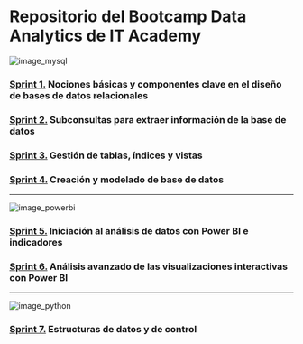 # Repositorio del Bootcamp Data Analytics de IT Academy

![image_mysql](https://github.com/natalyamn/DataAnalytics_ITAcademy/assets/161460223/5bfc48f6-31f3-46e0-99f7-5707b9dcc356)

### [Sprint 1.](https://github.com/natalyamn/DataAnalytics_ITAcademy/tree/main/01.%20Sprint%201%20SQL) Nociones básicas y componentes clave en el diseño de bases de datos relacionales

### [Sprint 2.](https://github.com/natalyamn/DataAnalytics_ITAcademy/tree/main/02.%20Sprint%202%20SQL) Subconsultas para extraer información de la base de datos

### [Sprint 3.](https://github.com/natalyamn/DataAnalytics_ITAcademy/tree/main/03.%20Sprint%203%20SQL) Gestión de tablas, índices y vistas 

### [Sprint 4.](https://github.com/natalyamn/DataAnalytics_ITAcademy/tree/main/04.%20Sprint%204%20SQL) Creación y modelado de base de datos
------------------------------------------------------------------------------------------------------------------------------------------------------------------------------------

![image_powerbi](https://github.com/natalyamn/DataAnalytics_ITAcademy/assets/161460223/dbd77f48-2f6d-497f-8c85-cb0b2b93f5fc)

### [Sprint 5.](https://github.com/natalyamn/DataAnalytics_ITAcademy/tree/main/05.%20Sprint%205%20PowerBI) Iniciación al análisis de datos con Power BI e indicadores

### [Sprint 6.](https://github.com/natalyamn/DataAnalytics_ITAcademy/tree/main/06.%20Sprint%206%20PowerBI) Análisis avanzado de las visualizaciones interactivas con Power BI
------------------------------------------------------------------------------------------------------------------------------------------------------------------------------------

![image_python](https://github.com/natalyamn/DataAnalytics_ITAcademy/assets/161460223/86c4c065-53d8-49ec-8aae-4fd137260549)

### [Sprint 7.](https://github.com/natalyamn/DataAnalytics_ITAcademy/tree/main/07.%20Sprint%207%20Python) Estructuras de datos y de control
